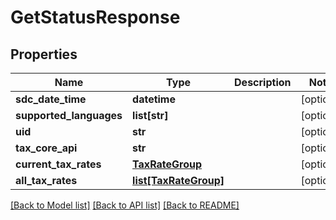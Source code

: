 # GetStatusResponse

## Properties
Name | Type | Description | Notes
------------ | ------------- | ------------- | -------------
**sdc_date_time** | **datetime** |  | [optional] 
**supported_languages** | **list[str]** |  | [optional] 
**uid** | **str** |  | [optional] 
**tax_core_api** | **str** |  | [optional] 
**current_tax_rates** | [**TaxRateGroup**](TaxRateGroup.md) |  | [optional] 
**all_tax_rates** | [**list[TaxRateGroup]**](TaxRateGroup.md) |  | [optional] 

[[Back to Model list]](../README.md#documentation-for-models) [[Back to API list]](../README.md#documentation-for-api-endpoints) [[Back to README]](../README.md)


